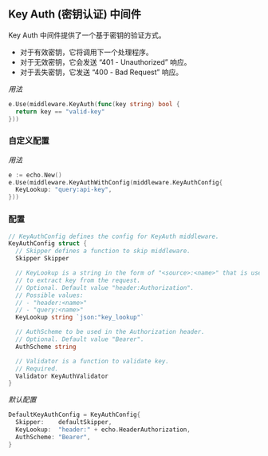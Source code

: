 ## Key Auth (密钥认证) 中间件

Key Auth 中间件提供了一个基于密钥的验证方式。

- 对于有效密钥，它将调用下一个处理程序。
- 对于无效密钥，它会发送 “401 - Unauthorized” 响应。
- 对于丢失密钥，它发送 “400 - Bad Request” 响应。

_用法_

```go
e.Use(middleware.KeyAuth(func(key string) bool {
  return key == "valid-key"
}))
```

### 自定义配置

_用法_

```go
e := echo.New()
e.Use(middleware.KeyAuthWithConfig(middleware.KeyAuthConfig{
  KeyLookup: "query:api-key",
}))
```

### 配置

```go
// KeyAuthConfig defines the config for KeyAuth middleware.
KeyAuthConfig struct {
  // Skipper defines a function to skip middleware.
  Skipper Skipper

  // KeyLookup is a string in the form of "<source>:<name>" that is used
  // to extract key from the request.
  // Optional. Default value "header:Authorization".
  // Possible values:
  // - "header:<name>"
  // - "query:<name>"
  KeyLookup string `json:"key_lookup"`

  // AuthScheme to be used in the Authorization header.
  // Optional. Default value "Bearer".
  AuthScheme string

  // Validator is a function to validate key.
  // Required.
  Validator KeyAuthValidator
}
```

_默认配置_

```go
DefaultKeyAuthConfig = KeyAuthConfig{
  Skipper:    defaultSkipper,
  KeyLookup:  "header:" + echo.HeaderAuthorization,
  AuthScheme: "Bearer",
}
```
